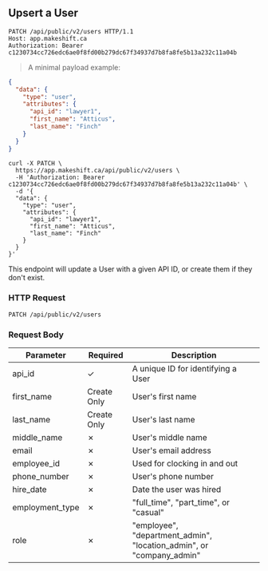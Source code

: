 ## Upsert a User

```http
PATCH /api/public/v2/users HTTP/1.1
Host: app.makeshift.ca
Authorization: Bearer c1230734cc726edc6ae0f8fd00b279dc67f34937d7b8fa8fe5b13a232c11a04b
```

> A minimal payload example:

```json
{
  "data": {
    "type": "user",
    "attributes": {
      "api_id": "lawyer1",
      "first_name": "Atticus",
      "last_name": "Finch"
    }
  }
}
```

```shell
curl -X PATCH \
  https://app.makeshift.ca/api/public/v2/users \
  -H 'Authorization: Bearer c1230734cc726edc6ae0f8fd00b279dc67f34937d7b8fa8fe5b13a232c11a04b' \
  -d '{
  "data": {
    "type": "user",
    "attributes": {
      "api_id": "lawyer1",
      "first_name": "Atticus",
      "last_name": "Finch"
    }
  }
}'
```

This endpoint will update a User with a given API ID, or create them if they don't exist.

### HTTP Request

`PATCH /api/public/v2/users`

### Request Body

Parameter          | Required | Description
---------          | -------- | -----------
api_id             | ✓        | A unique ID for identifying a User
first_name         | Create Only  | User's first name
last_name          | Create Only  | User's last name
middle_name        | ✗        | User's middle name
email              | ✗        | User's email address
employee_id        | ✗        | Used for clocking in and out
phone_number       | ✗        | User's phone number
hire_date          | ✗        | Date the user was hired
employment_type    | ✗        | "full_time", "part_time", or "casual"
role               | ✗        | "employee", "department_admin", "location_admin", or "company_admin"
